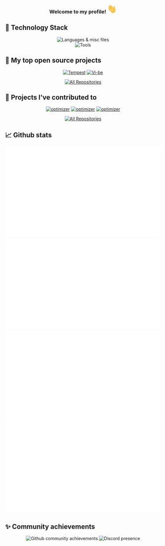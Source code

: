 <h3 align="center">
  Welcome to my profile!
  <img src="https://raw.githubusercontent.com/amatsagu/amatsagu/main/wave.gif" width="30" height="30">
</h3>

## 👾 Technology Stack
<div align="center">
  <img src="https://skillicons.dev/icons?i=html,css,js,ts,go,regex,md" alt="Languages & misc files">
  <br>
  <img src="https://skillicons.dev/icons?i=git,nodejs,deno,github,discord,cloudflare,nginx,mysql,vscode" alt="Tools">
</div>

## 📘 My top open source projects

<!-- Repo info cards - https://github.com/anuraghazra/github-readme-stats -->
<!-- Small repo cards (fork) - https://github.com/DenverCoder1/github-readme-stats -->
<div align="center">
  <a href="https://github.com/amatsagu/Tempest"><img width="272" height="135" src="https://denvercoder1-github-readme-stats.vercel.app/api/pin/?username=amatsagu&repo=Tempest&theme=react&title_color=478ad3&bg_color=30363d00&border_color=42464b&icon_color=F8D866&show_icons=false" alt="Tempest"></a>
  <a href="https://github.com/amatsagu/Vi-be"><img width="272" height="135" src="https://denvercoder1-github-readme-stats.vercel.app/api/pin/?username=amatsagu&repo=Vi-be&theme=react&title_color=478ad3&bg_color=30363d00&border_color=42464b&icon_color=F8D866&show_icons=false" alt="Vi-be"></a>
  
  <a href="https://github.com/amatsagu?tab=repositories&sort=stargazers"><img alt="All Repositories" title="All Repositories" src="https://custom-icon-badges.herokuapp.com/badge/-All%20Repos-2962FF?style=for-the-badge&logoColor=white&logo=repo"/></a>
</div>

## 📕 Projects I've contributed to

<!-- Repo info cards - https://github.com/anuraghazra/github-readme-stats -->
<!-- Small repo cards (fork) - https://github.com/DenverCoder1/github-readme-stats -->
<div align="center">
  <a href="https://github.com/gojp/goreportcard"><img width="272" height="135" src="https://denvercoder1-github-readme-stats.vercel.app/api/pin/?username=gojp&repo=goreportcard&theme=react&title_color=478ad3&bg_color=30363d00&border_color=42464b&icon_color=F8D866&show_icons=false" alt="optimizer"></a>
  <a href="https://github.com/discordeno/discordeno"><img width="272" height="135" src="https://denvercoder1-github-readme-stats.vercel.app/api/pin/?username=discordeno&repo=discordeno&theme=react&title_color=478ad3&bg_color=30363d00&border_color=42464b&icon_color=F8D866&show_icons=false" alt="optimizer"></a>
  <a href="https://github.com/discord/discord-api-docs"><img width="272" height="135" src="https://denvercoder1-github-readme-stats.vercel.app/api/pin/?username=discord&repo=discord-api-docs&theme=react&title_color=478ad3&bg_color=30363d00&border_color=42464b&icon_color=F8D866&show_icons=false" alt="optimizer"></a>
  
  <a href="https://github.com/amatsagu?tab=repositories&q=&type=fork&language=&sort=stargazers"><img alt="All Repositories" title="All Repositories" src="https://custom-icon-badges.herokuapp.com/badge/-All%20Forks-2962FF?style=for-the-badge&logoColor=white&logo=fork"/></a>
</div>

## 📈 Github stats
<div align="center">
  <img src="https://raw.githubusercontent.com/amatsagu/github-stats/master/generated/overview.svg#gh-dark-mode-only" alt="Github statistics">
  <img src="https://raw.githubusercontent.com/amatsagu/github-stats/master/generated/overview.svg#gh-light-mode-only" alt="Github statistics">
  <img src="https://raw.githubusercontent.com/amatsagu/github-stats/master/generated/languages.svg#gh-dark-mode-only" alt="Github statistics">
  <img src="https://raw.githubusercontent.com/amatsagu/github-stats/master/generated/languages.svg#gh-light-mode-only" alt="Github statistics">
</div>

## ✨ Community achievements
<div align="center">
  <img src="https://github-profile-trophy.vercel.app/?username=amatsagu&theme=darkhub&column=6&row=1&margin-w=5&no-bg=true&border_color=42464b" alt="Github community achievements" >
  <img src="https://lanyard.cnrad.dev/api/390394829789593601?showDisplayName=true&bg=00000088" alt="Discord presence">
</div>
